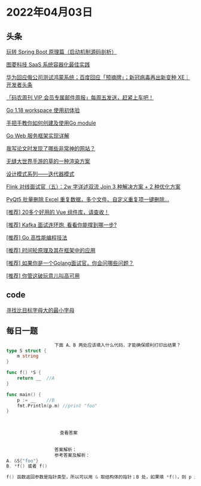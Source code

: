 # 2022年04月03日
## 头条
[玩转 Spring Boot 原理篇（启动机制源码剖析）](https://toutiao.io/k/c0in8ue)

[图菱科技 SaaS 系统容器化最佳实践](https://toutiao.io/k/2a8am29)

[华为回应俄公司测试鸿蒙系统；百度回应「预摘牌」；新冠病毒再出新变种 XE｜开发者头条](https://toutiao.io/k/w3pxjwr)

[「码农周刊 VIP 会员专属邮件周报」每周五发送，赶紧上车吧！](https://toutiao.io/k/lmijyew)

[Go 1.18 workspace 使用初体验](https://toutiao.io/k/sekxhpy)

[手把手教你如何创建及使用Go module](https://toutiao.io/k/87tpmeh)

[Go Web 服务框架实现详解](https://toutiao.io/k/rrhxkbg)

[我写论文时发现了哪些非常神的网站？](https://toutiao.io/k/jm6afc0)

[无缝大世界手游的草的一种渲染方案](https://toutiao.io/k/dcgczjt)

[设计模式系列——迭代器模式](https://toutiao.io/k/rohggsu)

[Flink 对线面试官（五）：2w 字详述双流 Join 3 种解决方案 + 2 种优化方案](https://toutiao.io/k/vcugkwh)

[PyQt5 批量删除 Excel 重复数据，多个文件、自定义重复项一键删除...](https://toutiao.io/k/l1b2cqw)

[[推荐] 20多个好用的 Vue 组件库，请查收！](https://toutiao.io/k/sskayyw)

[[推荐] Kafka 面试连环炮, 看看你能撑到哪一步?](https://toutiao.io/k/z30ehzv)

[[推荐] Go 高性能编程技法](https://toutiao.io/k/405ts7m)

[[推荐] 时间轮原理及其在框架中的应用](https://toutiao.io/k/1dwwpfd)

[[推荐] 如果你是一个Golang面试官，你会问哪些问题？](https://toutiao.io/k/yvw61mc)

[[推荐] 你管这破玩意儿叫高可用](https://toutiao.io/k/qudsbeg)



## code
[寻找比目标字母大的最小字母](https://leetcode-cn.com/problems/find-smallest-letter-greater-than-target)



## 每日一题
```go
                  下面 A、B 两处应该填入什么代码，才能确保顺利打印出结果？
type S struct {
	m string
}

func f() *S {
	return __  //A
}

func main() {
	p := __    //B
	fmt.Println(p.m) //print "foo"
}


                  
                    查看答案
                  
                
                  答案解析：
                  参考答案及解析：
A. &S{"foo"} 
B. *f() 或者 f()

f() 函数返回参数是指针类型，所以可以用 & 取结构体的指针；B 处，如果填 *f()，则 p 是 S 类型；如果填 f()，则 p 是 *S 类型，不过都可以使用 p.m 取得结构体的成员。

                
```

